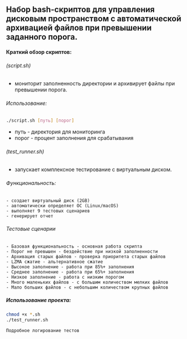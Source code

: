 ## Набор bash-скриптов для управления дисковым пространством с автоматической архивацией файлов при превышении заданного порога. 

#### Краткий обзор скриптов:
###### (script.sh)
- мониторит заполненность директории и архивирует файлы при превышении порога.

###### Использование:
```bash
./script.sh [путь] [порог]
```
- путь - директория для мониторинга
- порог - процент заполнения для срабатывания

###### (test_runner.sh)
- запускает комплексное тестирование с виртуальным диском.

###### Функциональность:
    - создает виртуальный диск (2GB)
    - автоматически определяет ОС (Linux/macOS)
    - выполняет 9 тестовых сценариев
    - генерирует отчет

###### Тестовые сценарии
    - Базовая функциональность - основная работа скрипта
    - Порог не превышен - бездействие при низкой заполненности
    - Архивация старых файлов - проверка приоритета старых файлов
    - LZMA сжатие - альтернативное сжатие
    - Высокое заполнение - работа при 85%+ заполнения
    - Среднее заполнение - работа при 65%+ заполнения
    - Низкое заполнение - работа с низким порогом
    - Много маленьких файлов - с большим количеством мелких файлов
    - Мало больших файлов - с небольшим количеством крупных файлов

##### Использование проекта:
```bash
chmod +x *.sh
./test_runner.sh
```
    Подробное логирование тестов

